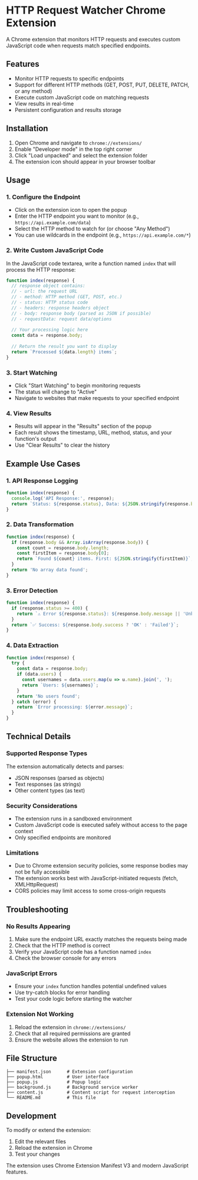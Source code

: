 # HTTP Request Watcher Chrome Extension

A Chrome extension that monitors HTTP requests and executes custom JavaScript code when requests match specified endpoints.

## Features

- Monitor HTTP requests to specific endpoints
- Support for different HTTP methods (GET, POST, PUT, DELETE, PATCH, or any method)
- Execute custom JavaScript code on matching requests
- View results in real-time
- Persistent configuration and results storage

## Installation

1. Open Chrome and navigate to `chrome://extensions/`
2. Enable "Developer mode" in the top right corner
3. Click "Load unpacked" and select the extension folder
4. The extension icon should appear in your browser toolbar

## Usage

### 1. Configure the Endpoint

- Click on the extension icon to open the popup
- Enter the HTTP endpoint you want to monitor (e.g., `https://api.example.com/data`)
- Select the HTTP method to watch for (or choose "Any Method")
- You can use wildcards in the endpoint (e.g., `https://api.example.com/*`)

### 2. Write Custom JavaScript Code

In the JavaScript code textarea, write a function named `index` that will process the HTTP response:

```javascript
function index(response) {
  // response object contains:
  // - url: the request URL
  // - method: HTTP method (GET, POST, etc.)
  // - status: HTTP status code
  // - headers: response headers object
  // - body: response body (parsed as JSON if possible)
  // - requestData: request data/options
  
  // Your processing logic here
  const data = response.body;
  
  // Return the result you want to display
  return `Processed ${data.length} items`;
}
```

### 3. Start Watching

- Click "Start Watching" to begin monitoring requests
- The status will change to "Active"
- Navigate to websites that make requests to your specified endpoint

### 4. View Results

- Results will appear in the "Results" section of the popup
- Each result shows the timestamp, URL, method, status, and your function's output
- Use "Clear Results" to clear the history

## Example Use Cases

### 1. API Response Logging
```javascript
function index(response) {
  console.log('API Response:', response);
  return `Status: ${response.status}, Data: ${JSON.stringify(response.body)}`;
}
```

### 2. Data Transformation
```javascript
function index(response) {
  if (response.body && Array.isArray(response.body)) {
    const count = response.body.length;
    const firstItem = response.body[0];
    return `Found ${count} items. First: ${JSON.stringify(firstItem)}`;
  }
  return 'No array data found';
}
```

### 3. Error Detection
```javascript
function index(response) {
  if (response.status >= 400) {
    return `⚠️ Error ${response.status}: ${response.body.message || 'Unknown error'}`;
  }
  return `✅ Success: ${response.body.success ? 'OK' : 'Failed'}`;
}
```

### 4. Data Extraction
```javascript
function index(response) {
  try {
    const data = response.body;
    if (data.users) {
      const usernames = data.users.map(u => u.name).join(', ');
      return `Users: ${usernames}`;
    }
    return 'No users found';
  } catch (error) {
    return `Error processing: ${error.message}`;
  }
}
```

## Technical Details

### Supported Response Types

The extension automatically detects and parses:
- JSON responses (parsed as objects)
- Text responses (as strings)
- Other content types (as text)

### Security Considerations

- The extension runs in a sandboxed environment
- Custom JavaScript code is executed safely without access to the page context
- Only specified endpoints are monitored

### Limitations

- Due to Chrome extension security policies, some response bodies may not be fully accessible
- The extension works best with JavaScript-initiated requests (fetch, XMLHttpRequest)
- CORS policies may limit access to some cross-origin requests

## Troubleshooting

### No Results Appearing

1. Make sure the endpoint URL exactly matches the requests being made
2. Check that the HTTP method is correct
3. Verify your JavaScript code has a function named `index`
4. Check the browser console for any errors

### JavaScript Errors

- Ensure your `index` function handles potential undefined values
- Use try-catch blocks for error handling
- Test your code logic before starting the watcher

### Extension Not Working

1. Reload the extension in `chrome://extensions/`
2. Check that all required permissions are granted
3. Ensure the website allows the extension to run

## File Structure

```
├── manifest.json      # Extension configuration
├── popup.html         # User interface
├── popup.js           # Popup logic
├── background.js      # Background service worker
├── content.js         # Content script for request interception
└── README.md          # This file
```

## Development

To modify or extend the extension:

1. Edit the relevant files
2. Reload the extension in Chrome
3. Test your changes

The extension uses Chrome Extension Manifest V3 and modern JavaScript features.
